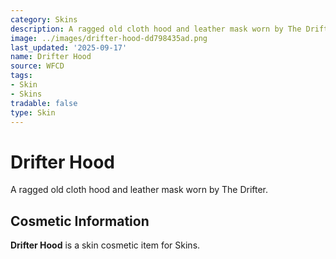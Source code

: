 ```yaml
---
category: Skins
description: A ragged old cloth hood and leather mask worn by The Drifter.
image: ../images/drifter-hood-dd798435ad.png
last_updated: '2025-09-17'
name: Drifter Hood
source: WFCD
tags:
- Skin
- Skins
tradable: false
type: Skin
---
```


# Drifter Hood

A ragged old cloth hood and leather mask worn by The Drifter.

## Cosmetic Information

**Drifter Hood** is a skin cosmetic item for Skins.

